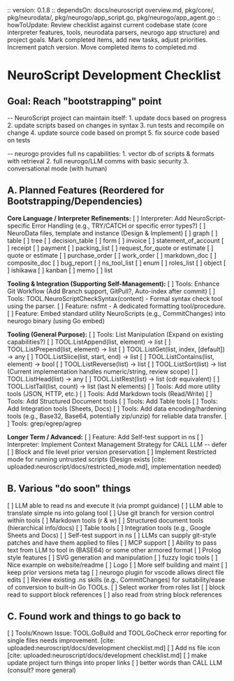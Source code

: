 :: version: 0.1.8
:: dependsOn: docs/neuroscript overview.md, pkg/core/, pkg/neurodata/, pkg/neurogo/app_script.go, pkg/neurogo/app_agent.go
:: howToUpdate: Review checklist against current codebase state (core interpreter features, tools, neurodata parsers, neurogo app structure) and project goals. Mark completed items, add new tasks, adjust priorities. Increment patch version. Move completed items to completed.md

# NeuroScript Development Checklist

## Goal: Reach "bootstrapping" point

--  NeuroScript project can maintain itself:
    1.  update docs based on progress
    2.  update scripts based on changes in syntax
    3.  run tests and recompile on change
    4.  update source code based on prompt
    5.  fix source code based on tests

-- neurogo provides full ns capabilities:
    1. vector db of scripts & formats with retrieval
    2. full neurogo/LLM comms with basic security
    3. conversational mode (with human)

## A. Planned Features (Reordered for Bootstrapping/Dependencies)

**Core Language / Interpreter Refinements:**
[ ] Interpreter: Add NeuroScript-specific Error Handling (e.g., TRY/CATCH or specific error types?)
[ ] NeuroData files, template and instance (Design & Implement)
    [ ] graph
    [ ] table
    [ ] tree
    [ ] decision_table
    [ ] form
    [ ] invoice
    [ ] statement_of_account
    [ ] receipt
    [ ] payment
    [ ] packing_list
    [ ] request_for_quote or estimate
    [ ] quote or estimate
    [ ] purchase_order
    [ ] work_order
    [ ] markdown_doc
    [ ] composite_doc
    [ ] bug_report
    [ ] ns_tool_list
    [ ] enum
    [ ] roles_list
    [ ] object
    [ ] ishikawa
    [ ] kanban
    [ ] memo
    [ ] list

**Tooling & Integration (Supporting Self-Management):**
[ ] Tools: Enhance Git Workflow (Add Branch support, GitPull?, Auto-index after commit)
[ ] Tools: TOOL.NeuroScriptCheckSyntax(content) - Formal syntax check tool using the parser.
[ ] Feature: nsfmt - A dedicated formatting tool/procedure.
[ ] Feature: Embed standard utility NeuroScripts (e.g., CommitChanges) into neurogo binary (using Go embed)

**Tooling (General Purpose):**
[ ] Tools: List Manipulation (Expand on existing capabilities?)
    [ ] TOOL.ListAppend(list, element) -> list
    [ ] TOOL.ListPrepend(list, element) -> list
    [ ] TOOL.ListGet(list, index, [default]) -> any
    [ ] TOOL.ListSlice(list, start, end) -> list
    [ ] TOOL.ListContains(list, element) -> bool
    [ ] TOOL.ListReverse(list) -> list
    [ ] TOOL.ListSort(list) -> list (Current implementation handles numeric/string, review scope)
    [ ] TOOL.ListHead(list) -> any
    [ ] TOOL.ListRest(list) -> list (cdr equivalent)
    [ ] TOOL.ListTail(list, count) -> list (last N elements)
[ ] Tools: Add more utility tools (JSON, HTTP, etc.)
[ ] Tools: Add Markdown tools (Read/Write)
[ ] Tools: Add Structured Document tools
[ ] Tools: Add Table tools
[ ] Tools: Add Integration tools (Sheets, Docs)
[ ] Tools: Add data encoding/hardening tools (e.g., Base32, Base64, potentially zip/unzip) for reliable data transfer.
[ ] Tools: grep/egrep/agrep

**Longer Term / Advanced:**
[ ] Feature: Add Self-test support in ns
[ ] Interpreter: Implement Context Management Strategy for CALL LLM -- defer
[ ] Block and file level prior version preservation
[ ] Implement Restricted mode for running untrusted scripts (Design exists [cite: uploaded:neuroscript/docs/restricted_mode.md], implementation needed)

## B. Various "do soon" things

[ ] LLM able to read ns and execute it (via prompt guidance)
[ ] LLM able to translate simple ns into golang tool
[ ] Use git branch for version control within tools
[ ] Markdown tools (r & w)
[ ] Structured document tools (hierarchical info/docs)
[ ] Table tools
[ ] Integration tools (e.g., Google Sheets and Docs)
[ ] Self-test support in ns
[ ] LLMs can supply git-style patches and have them applied to files
[ ] MCP support
[ ] Ability to pass text from LLM to tool in (BASE64) or some other armored format
[ ] Prolog style features
[ ] SVG generation and manipulation
[ ] fuzzy logic tools
[ ] Nice example on website/readme
[ ] Logo
[ ] More self building and maint
[ ] keep prior versions meta tag
[ ] neurogo plugin for vscode allows direct file edits
[ ] Review existing .ns skills (e.g., CommitChanges) for suitability/ease of conversion to built-in Go TOOLs.
[ ] Select worker from roles list
[ ] block read to support block references
[ ] also read from string block references

## C. Found work and things to go back to

[ ] Tools/Known Issue: TOOL.GoBuild and TOOL.GoCheck error reporting for single files needs improvement. [cite: uploaded:neuroscript/docs/development checklist.md]
[ ] Add ns file icon [cite: uploaded:neuroscript/docs/development checklist.md]
[ ] make update project turn things into proper links
[ ] better words than CALL LLM (consult? more general)


